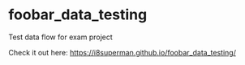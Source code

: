 # foobar_data_testing
Test data flow for exam project

Check it out here: https://i8superman.github.io/foobar_data_testing/
